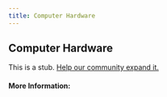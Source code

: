 ```yaml
---
title: Computer Hardware
---
```


## Computer Hardware

This is a stub. [Help our community expand it.](https://github.com/freeCodeCamp/guide-articles/tree/master/articles/Computer-Hardware/index.md)

<!-- The article goes here, in GitHub-flavored Markdown. Feel free to add YouTube videos, images, and CodePen/JSBin embeds  -->

#### More Information:
<!-- Please add any articles you think might be helpful to read before writing the article -->


